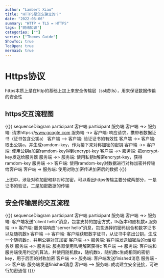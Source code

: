 ```yaml
---
author: "Lambert Xiao"
title: "HTTPS是怎么建立的？"
date: "2022-03-06"
summary: "HTTP + TLS = HTTPS"
tags: ["网络知识"]
categories: [""]
series: ["Themes Guide"]
ShowToc: true
TocOpen: true
mermaid: true
---
```


# Https协议

https本质上是在http的基础上加上来安全传输层（ssl或tls），用来保证数据传输的安全性


## https交互流程图

{{<mermaid>}}
sequenceDiagram
    participant 客户端
    participant 服务端
    客户端 ->> 服务端: 请求https://www.google.com
    服务端 ->> 客户端: 响应请求，携带者数据证书（证书包含公钥a）
    客户端 --> 客户端: 验证证书的有效性
    客户端 ->> 客户端: 取出公钥a，并生成ramdom-key，作为接下来对称加密的密钥
    客户端 ->> 客户端: 使用公钥a加密ramdom-key得到encrypt-key
    客户端 ->> 服务端: 把encrypt-key发送给服务器
    服务端 ->> 服务端: 使用私钥b解密encrypt-key，获得ramdom-key
    服务端 ->> 客户端: 使用ramdom-key对数据进行对称加密并传输给客户端
    客户端 -> 服务端: 使用对称加密传递加密后的数据
{{</mermaid>}}


上图中，涉及对称加密和非对称加密，可以看出https传输主要分成两部分，一是证书的验证，二是加密数据的传输


## 安全传输层的交互流程

{{<mermaid>}}
sequenceDiagram
    participant 客户端
    participant 服务端
    客户端 ->> 服务端: 客户端发送“client hello”消息，包含支持的加密方式，tls版本和随机数a
    服务端 ->> 客户端: 服务端响应“server hello”消息，包含选择的密码组合和数字证书以及随机数b
    客户端 --> 客户端: 客户端获取数字证书，从证书中拿出公钥，生成一个随机数c，并用公钥对其加密
    客户端 ->> 服务端: 客户端发送加密后的c给服务器
    服务端 ->> 服务端: 服务器使用私钥解密获得c
    客户端 --> 服务端: 客户端和服务端使用约定的算法，并使用随机数a，随机数b，随机数c生成相同的密钥key，用于后面的对称加密
    客户端 ->> 服务端: 客户端发送finished消息
    服务端 ->> 客户端: 服务端发送finished消息
    客户端 --> 服务端: 成功建立安全链接，可进行加密通信
{{</mermaid>}}
